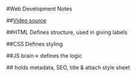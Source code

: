 #Web Development Notes

##[Video source](https://www.youtube.com/watch?v=0gU-qrq3gjU)

##HTML
Defines structure, used in giving labels

##CSS
Defines styling

##JS
brain-> defines the logic

##<head> holds metadata, SEO, title & attach style sheet